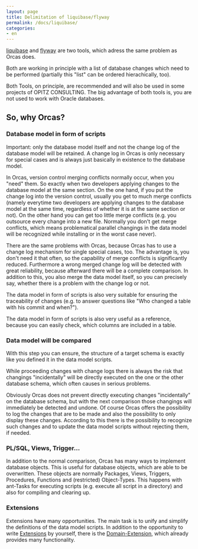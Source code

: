 ```yaml
---
layout: page
title: Delimitation of liquibase/flyway
permalink: /docs/liquibase/
categories: 
- en
---
```

[liquibase](http://www.liquibase.org/) and [flyway](http://flywaydb.org/) are two tools, which adress the same problem as Orcas does.

Both are working in principle with a list of database changes which need to be performed (partially this "list" can be ordered hierachically, too).

Both Tools, on principle, are recommended and will also be used in some projects of OPITZ CONSULTING. The big advantage of both tools is, you are not used to work with Oracle databases.

## So, why Orcas?

### Database model in form of scripts

Important: only the database model itself and not the change log of the database model will be retained.
A change log in Orcas is only necessary for special cases and is always just basically in existence to the database model.

In Orcas, version control merging conflicts normally occur, when you "need" them. So exactly when two developers applying changes to the database model at the same section. On the one hand, if you put the change log into the version control, usually you get to much merge conflicts (namely everytime two developers are applying changes to the database model at the same time, regardless of whether it is at the same section or not). On the other hand you can get too little merge conflicts (e.g. you outsource every change into a new file. Normally you don't get merge conflicts, which means problematical parallel changings in the data model will be recognized while installing or in the worst case never).

There are the same problems with Orcas, because Orcas has to use a change log mechanism for single special cases, too. The advantage is, you don't need it that often, so the capability of merge conflicts is significantly reduced. Furthermore a wrong merged change log will be detected with great reliability, because afterward there will be a complete comparison. In addition to this, you also merge the data model itself, so you can precisely say, whether there is a problem with the change log or not.

The data model in form of scripts is also very suitable for ensuring the traceability of changes (e.g. to answer questions like "Who changed a table with his commit and when?").

The data model in form of scripts is also very useful as a reference, because you can easily check, which columns are included in a table.

### Data model will be compared

With this step you can ensure, the structure of a target schema is exactly like you defined it in the data model scripts.

While proceeding changes with change logs there is always the risk that changings "incidentally" will be directly executed on the one or the other database schema, which often causes in serious problems.

Obviously Orcas does not prevent directly executing changes "incidentally"  on the database schema, but with the next comparison those changings will immediately be detected and undone. Of course Orcas offers the possibility to log the changes that are to be made and also the possibility to only display these changes. According to this there is the possibility to recognize such changes and to update the data model scripts without rejecting them, if needed. 

### PL/SQL, Views, Trigger...

In addition to the normal comparison, Orcas has many ways to implement database objects. This is useful for database objects, which are able to be overwritten. These objects are normally Packages, Views, Triggers, Procedures, Functions and (restricted) Object-Types.
This happens with ant-Tasks for executing scripts (e.g. execute all script in a directory) and also for compiling and clearing up.

### Extensions

Extensions have many opportunities. The main task is to unify and simplify the definitions of the data model scripts. In addition to the opportunity to write [Extensions]({{site.baseurl}}/docs/extensions/) by yourself, there is the [Domain-Extension]({{site.baseurl}}/docs/domain-extension/), which already provides many functionality.

